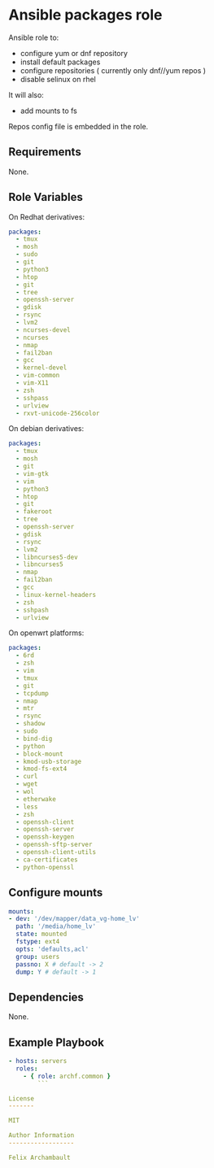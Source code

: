 Ansible packages role
=====================

Ansible role to:
  - configure yum or dnf repository
  - install default packages
  - configure repositories ( currently only dnf//yum repos )
  - disable selinux on rhel

It will also:
  - add mounts to fs

Repos config file is embedded in the role.

Requirements
------------

None.

Role Variables
--------------

On Redhat derivatives:

```yaml
packages:
  - tmux
  - mosh
  - sudo
  - git
  - python3
  - htop
  - git
  - tree
  - openssh-server
  - gdisk
  - rsync
  - lvm2
  - ncurses-devel
  - ncurses
  - nmap
  - fail2ban
  - gcc
  - kernel-devel
  - vim-common
  - vim-X11
  - zsh
  - sshpass
  - urlview
  - rxvt-unicode-256color
```

On debian derivatives:

```yaml
packages:
  - tmux
  - mosh
  - git
  - vim-gtk
  - vim
  - python3
  - htop
  - git
  - fakeroot
  - tree
  - openssh-server
  - gdisk
  - rsync
  - lvm2
  - libncurses5-dev
  - libncurses5
  - nmap
  - fail2ban
  - gcc
  - linux-kernel-headers
  - zsh
  - sshpash
  - urlview
```

On openwrt platforms:

```yaml
packages:
  - 6rd
  - zsh
  - vim
  - tmux
  - git
  - tcpdump
  - nmap
  - mtr
  - rsync
  - shadow
  - sudo
  - bind-dig
  - python
  - block-mount
  - kmod-usb-storage
  - kmod-fs-ext4
  - curl
  - wget
  - wol
  - etherwake
  - less
  - zsh
  - openssh-client
  - openssh-server
  - openssh-keygen
  - openssh-sftp-server
  - openssh-client-utils
  - ca-certificates
  - python-openssl
```

Configure mounts
----------------

```yaml
mounts:
- dev: '/dev/mapper/data_vg-home_lv'
  path: '/media/home_lv'
  state: mounted
  fstype: ext4
  opts: 'defaults,acl'
  group: users
  passno: X # default -> 2
  dump: Y # default -> 1
```
Dependencies
------------

None.

Example Playbook
-------------------------

```yaml
- hosts: servers
  roles:
    - { role: archf.common }
        ```

License
-------

MIT

Author Information
------------------

Felix Archambault
